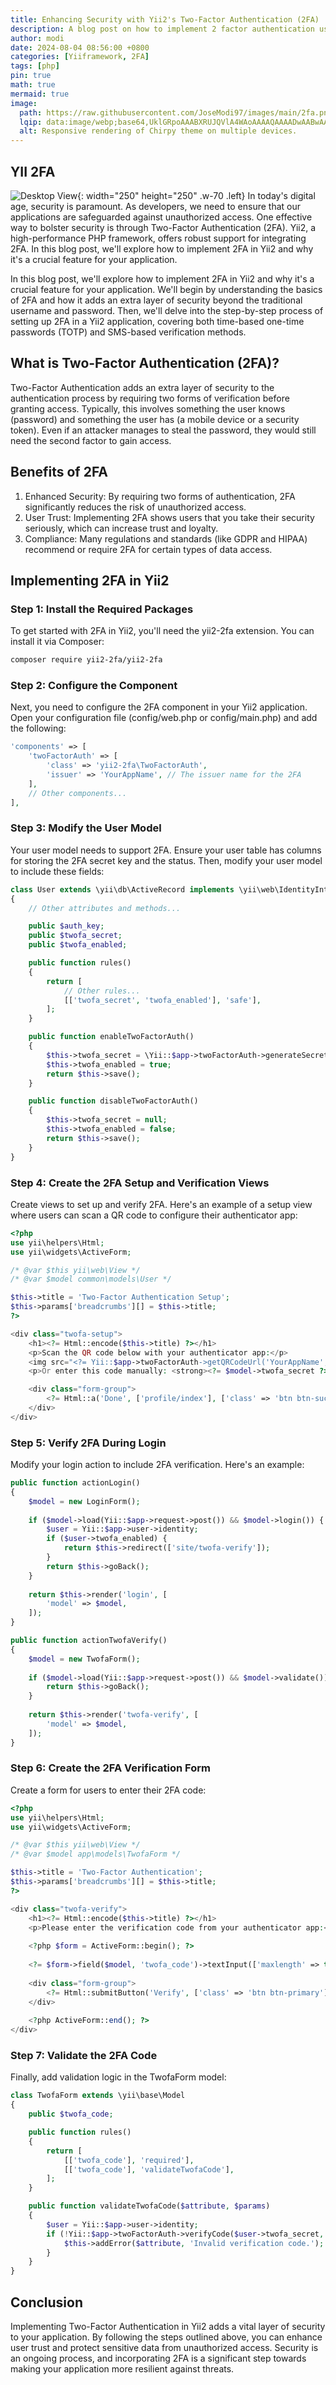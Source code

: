```yaml
---
title: Enhancing Security with Yii2's Two-Factor Authentication (2FA)
description: A blog post on how to implement 2 factor authentication using yii
author: modi
date: 2024-08-04 08:56:00 +0800
categories: [Yiiframework, 2FA]
tags: [php]
pin: true
math: true
mermaid: true
image:
  path: https://raw.githubusercontent.com/JoseModi97/images/main/2fa.png
  lqip: data:image/webp;base64,UklGRpoAAABXRUJQVlA4WAoAAAAQAAAADwAABwAAQUxQSDIAAAARL0AmbZurmr57yyIiqE8oiG0bejIYEQTgqiDA9vqnsUSI6H+oAERp2HZ65qP/VIAWAFZQOCBCAAAA8AEAnQEqEAAIAAVAfCWkAALp8sF8rgRgAP7o9FDvMCkMde9PK7euH5M1m6VWoDXf2FkP3BqV0ZYbO6NA/VFIAAAA
  alt: Responsive rendering of Chirpy theme on multiple devices.
---
```


## YII 2FA

![Desktop View](https://raw.githubusercontent.com/JoseModi97/images/main/_2b3f721b-4b61-4fab-af0d-34ab7492ba3b.jfif){: width="250" height="250" .w-70 .left}
In today's digital age, security is paramount. As developers, we need to ensure that our applications are safeguarded against unauthorized access. One effective way to bolster security is through Two-Factor Authentication (2FA). Yii2, a high-performance PHP framework, offers robust support for integrating 2FA. In this blog post, we'll explore how to implement 2FA in Yii2 and why it's a crucial feature for your application. 

In this blog post, we'll explore how to implement 2FA in Yii2 and why it's a crucial feature for your application. We'll begin by understanding the basics of 2FA and how it adds an extra layer of security beyond the traditional username and password. Then, we'll delve into the step-by-step process of setting up 2FA in a Yii2 application, covering both time-based one-time passwords (TOTP) and SMS-based verification methods.


## What is Two-Factor Authentication (2FA)?

Two-Factor Authentication adds an extra layer of security to the authentication process by requiring two forms of verification before granting access. Typically, this involves something the user knows (password) and something the user has (a mobile device or a security token). Even if an attacker manages to steal the password, they would still need the second factor to gain access.

## Benefits of 2FA
1. Enhanced Security: By requiring two forms of authentication, 2FA significantly reduces the risk of unauthorized access.
2. User Trust: Implementing 2FA shows users that you take their security seriously, which can increase trust and loyalty.
3. Compliance: Many regulations and standards (like GDPR and HIPAA) recommend or require 2FA for certain types of data access.


## Implementing 2FA in Yii2
### Step 1: Install the Required Packages
To get started with 2FA in Yii2, you'll need the yii2-2fa extension. You can install it via Composer:

```bash
composer require yii2-2fa/yii2-2fa
```
### Step 2: Configure the Component
Next, you need to configure the 2FA component in your Yii2 application. Open your configuration file (config/web.php or config/main.php) and add the following:
```php
'components' => [
    'twoFactorAuth' => [
        'class' => 'yii2-2fa\TwoFactorAuth',
        'issuer' => 'YourAppName', // The issuer name for the 2FA
    ],
    // Other components...
],
```

### Step 3: Modify the User Model
Your user model needs to support 2FA. Ensure your user table has columns for storing the 2FA secret key and the status. Then, modify your user model to include these fields:

```php
class User extends \yii\db\ActiveRecord implements \yii\web\IdentityInterface
{
    // Other attributes and methods...

    public $auth_key;
    public $twofa_secret;
    public $twofa_enabled;

    public function rules()
    {
        return [
            // Other rules...
            [['twofa_secret', 'twofa_enabled'], 'safe'],
        ];
    }

    public function enableTwoFactorAuth()
    {
        $this->twofa_secret = \Yii::$app->twoFactorAuth->generateSecretKey();
        $this->twofa_enabled = true;
        return $this->save();
    }

    public function disableTwoFactorAuth()
    {
        $this->twofa_secret = null;
        $this->twofa_enabled = false;
        return $this->save();
    }
}
```

### Step 4: Create the 2FA Setup and Verification Views
Create views to set up and verify 2FA. Here's an example of a setup view where users can scan a QR code to configure their authenticator app:

```php
<?php
use yii\helpers\Html;
use yii\widgets\ActiveForm;

/* @var $this yii\web\View */
/* @var $model common\models\User */

$this->title = 'Two-Factor Authentication Setup';
$this->params['breadcrumbs'][] = $this->title;
?>

<div class="twofa-setup">
    <h1><?= Html::encode($this->title) ?></h1>
    <p>Scan the QR code below with your authenticator app:</p>
    <img src="<?= Yii::$app->twoFactorAuth->getQRCodeUrl('YourAppName', $model->email, $model->twofa_secret) ?>" alt="QR Code">
    <p>Or enter this code manually: <strong><?= $model->twofa_secret ?></strong></p>

    <div class="form-group">
        <?= Html::a('Done', ['profile/index'], ['class' => 'btn btn-success']) ?>
    </div>
</div>
```

### Step 5: Verify 2FA During Login
Modify your login action to include 2FA verification. Here's an example:

```php
public function actionLogin()
{
    $model = new LoginForm();
    
    if ($model->load(Yii::$app->request->post()) && $model->login()) {
        $user = Yii::$app->user->identity;
        if ($user->twofa_enabled) {
            return $this->redirect(['site/twofa-verify']);
        }
        return $this->goBack();
    }
    
    return $this->render('login', [
        'model' => $model,
    ]);
}

public function actionTwofaVerify()
{
    $model = new TwofaForm();
    
    if ($model->load(Yii::$app->request->post()) && $model->validate()) {
        return $this->goBack();
    }
    
    return $this->render('twofa-verify', [
        'model' => $model,
    ]);
}
```

### Step 6: Create the 2FA Verification Form
Create a form for users to enter their 2FA code:

```php
<?php
use yii\helpers\Html;
use yii\widgets\ActiveForm;

/* @var $this yii\web\View */
/* @var $model app\models\TwofaForm */

$this->title = 'Two-Factor Authentication';
$this->params['breadcrumbs'][] = $this->title;
?>

<div class="twofa-verify">
    <h1><?= Html::encode($this->title) ?></h1>
    <p>Please enter the verification code from your authenticator app:</p>
    
    <?php $form = ActiveForm::begin(); ?>
    
    <?= $form->field($model, 'twofa_code')->textInput(['maxlength' => true]) ?>
    
    <div class="form-group">
        <?= Html::submitButton('Verify', ['class' => 'btn btn-primary']) ?>
    </div>
    
    <?php ActiveForm::end(); ?>
</div>
```

### Step 7: Validate the 2FA Code
Finally, add validation logic in the TwofaForm model:

```php
class TwofaForm extends \yii\base\Model
{
    public $twofa_code;

    public function rules()
    {
        return [
            [['twofa_code'], 'required'],
            [['twofa_code'], 'validateTwofaCode'],
        ];
    }

    public function validateTwofaCode($attribute, $params)
    {
        $user = Yii::$app->user->identity;
        if (!Yii::$app->twoFactorAuth->verifyCode($user->twofa_secret, $this->$attribute)) {
            $this->addError($attribute, 'Invalid verification code.');
        }
    }
}
```

## Conclusion
Implementing Two-Factor Authentication in Yii2 adds a vital layer of security to your application. By following the steps outlined above, you can enhance user trust and protect sensitive data from unauthorized access. Security is an ongoing process, and incorporating 2FA is a significant step towards making your application more resilient against threats.
